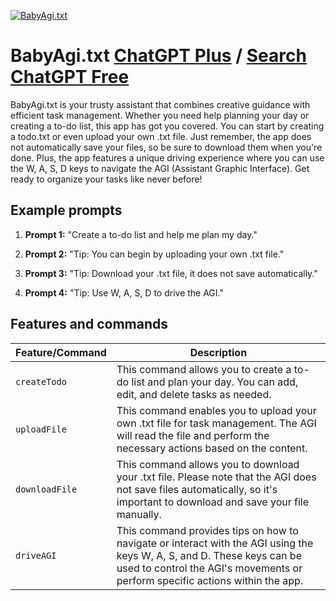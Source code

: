 
[![BabyAgi.txt](https://files.oaiusercontent.com/file-0ioJalkI2Dh4E7NAmdhfPeAc?se=2123-10-13T21%3A46%3A10Z&sp=r&sv=2021-08-06&sr=b&rscc=max-age%3D31536000%2C%20immutable&rscd=attachment%3B%20filename%3D17b47d10-be38-4092-8358-3ceeb0eb8cdc.png&sig=7pGLOBA3%2BJtx8wujPZDDfjtHEtTOgshLJHx8k%2BugyD0%3D)](https://chat.openai.com/g/g-lzbeEOr9Y)

# BabyAgi.txt [ChatGPT Plus](https://chat.openai.com/g/g-lzbeEOr9Y) / [Search ChatGPT Free](https://gptcall.net/index.html#/?search=BabyAgi.txt)

BabyAgi.txt is your trusty assistant that combines creative guidance with efficient task management. Whether you need help planning your day or creating a to-do list, this app has got you covered. You can start by creating a todo.txt or even upload your own .txt file. Just remember, the app does not automatically save your files, so be sure to download them when you're done. Plus, the app features a unique driving experience where you can use the W, A, S, D keys to navigate the AGI (Assistant Graphic Interface). Get ready to organize your tasks like never before!

## Example prompts

1. **Prompt 1:** "Create a to-do list and help me plan my day."

2. **Prompt 2:** "Tip: You can begin by uploading your own .txt file."

3. **Prompt 3:** "Tip: Download your .txt file, it does not save automatically."

4. **Prompt 4:** "Tip: Use W, A, S, D to drive the AGI."

## Features and commands

| Feature/Command | Description |
| --- | --- |
| `createTodo` | This command allows you to create a to-do list and plan your day. You can add, edit, and delete tasks as needed. |
| `uploadFile` | This command enables you to upload your own .txt file for task management. The AGI will read the file and perform the necessary actions based on the content. |
| `downloadFile` | This command allows you to download your .txt file. Please note that the AGI does not save files automatically, so it's important to download and save your file manually. |
| `driveAGI` | This command provides tips on how to navigate or interact with the AGI using the keys W, A, S, and D. These keys can be used to control the AGI's movements or perform specific actions within the app. |


